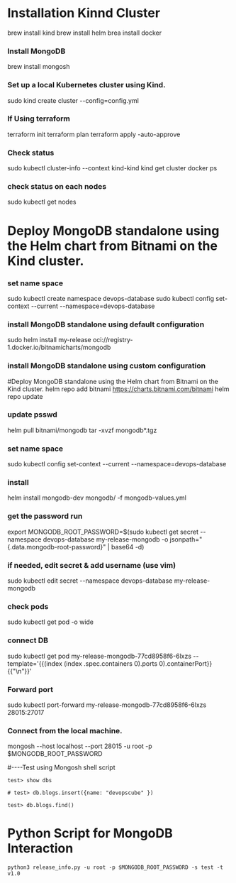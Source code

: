 # Installation Kinnd Cluster
brew install kind
brew install helm
brea install docker

### Install MongoDB 
brew install mongosh

### Set up a local Kubernetes cluster using Kind.
sudo kind create cluster --config=config.yml

### If Using terraform
terraform init
terraform plan
terraform apply -auto-approve

### Check status
sudo kubectl cluster-info --context kind-kind
kind get cluster
docker ps

### check status on each nodes
sudo kubectl get nodes

# Deploy MongoDB standalone using the Helm chart from Bitnami on the Kind cluster.
### set name space
sudo kubectl create namespace devops-database
sudo kubectl config set-context --current --namespace=devops-database

### install MongoDB standalone using default configuration
sudo helm install my-release oci://registry-1.docker.io/bitnamicharts/mongodb

### install MongoDB standalone using custom configuration
#Deploy MongoDB standalone using the Helm chart from Bitnami on the Kind cluster.
helm repo add bitnami https://charts.bitnami.com/bitnami
helm repo update
### update psswd
helm pull bitnami/mongodb
tar -xvzf mongodb*.tgz
### set name space
sudo kubectl config set-context --current --namespace=devops-database
### install
helm install mongodb-dev mongodb/ -f mongodb-values.yml  

### get the password run
export MONGODB_ROOT_PASSWORD=$(sudo kubectl get secret --namespace devops-database my-release-mongodb -o jsonpath="{.data.mongodb-root-password}" | base64 -d)
### if needed, edit secret & add username (use vim)
sudo kubectl edit secret --namespace devops-database my-release-mongodb

### check pods
sudo kubectl get pod -o wide
### connect DB 
sudo kubectl get pod my-release-mongodb-77cd8958f6-6lxzs  --template='{{(index (index .spec.containers 0).ports 0).containerPort}}{{"\n"}}'
### Forward port 
sudo kubectl port-forward my-release-mongodb-77cd8958f6-6lxzs 28015:27017
### Connect from the local machine.
mongosh --host localhost --port 28015 -u root -p $MONGODB_ROOT_PASSWORD

<!-- # NAME                                  READY   STATUS    RESTARTS   AGE
# my-release-mongodb-77cd8958f6-7vdx5   1/1     Running   0          7m7s -->


<!------------ RESULTS
# NAME: my-release
# LAST DEPLOYED: Thu Jul 25 22:15:35 2024
# NAMESPACE: devops-database
# STATUS: deployed
# REVISION: 1
# TEST SUITE: None
# NOTES:
# CHART NAME: mongodb
# CHART VERSION: 15.6.16
# APP VERSION: 7.0.12

# ** Please be patient while the chart is being deployed **

# MongoDB&reg; can be accessed on the following DNS name(s) and ports from within your cluster:

#     my-release-mongodb.devops-database.svc.cluster.local

# To get the root password run:

#     export MONGODB_ROOT_PASSWORD=$(kubectl get secret --namespace devops-database my-release-mongodb -o jsonpath="{.data.mongodb-root-password}" | base64 -d)

# ``` -->


#----Test using Mongosh shell script
```
test> show dbs
```
<!-- # admin   100.00 KiB
# config   72.00 KiB
# local    72.00 KiB -->
```
# test> db.blogs.insert({name: "devopscube" })
```
<!-- # {
#   acknowledged: true,
#   insertedIds: { '0': ObjectId('66a2670a01d79a1cf5cab0a2') }
# } -->
```
test> db.blogs.find()
```
<!-- # [ { _id: ObjectId('66a2670a01d79a1cf5cab0a2'), name: 'devopscube' } ] -->



# Python Script for MongoDB Interaction
```
python3 release_info.py -u root -p $MONGODB_ROOT_PASSWORD -s test -t v1.0 
```
